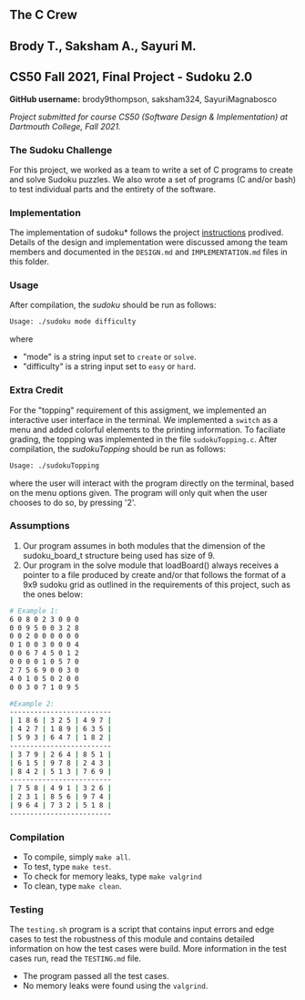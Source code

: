 ## The C Crew
## Brody T., Saksham A., Sayuri M. 
## CS50 Fall 2021, Final Project - Sudoku 2.0

**GitHub username:**  brody9thompson, saksham324, SayuriMagnabosco

*Project submitted for course CS50 (Software Design & Implementation) at Dartmouth College, Fall 2021.*

### The Sudoku Challenge
For this project, we worked as a team to write a set of C programs to create and solve Sudoku puzzles. We also wrote a set of programs (C and/or bash) to test individual parts and the entirety of the software.

### Implementation
The implementation of sudoku*  follows the project [instructions](https://www.cs.dartmouth.edu/~cs50/Project/) prodived. Details of the design and implementation were discussed among the team members and documented in the `DESIGN.md` and `IMPLEMENTATION.md` files in this folder. 

### Usage
After compilation, the *sudoku* should be run as follows:

```bash
Usage: ./sudoku mode difficulty
```
where
* "mode" is a string input set to `create` or `solve`. 
* "difficulty" is a string input set to `easy` or `hard`.

### Extra Credit
For the "topping" requirement of this assigment, we implemented an interactive user interface in the terminal. We implemented a `switch` as a menu and added colorful elements to the printing information. To faciliate grading, the topping was implemented in the file `sudokuTopping.c`. After compilation, the *sudokuTopping* should be run as follows:
```bash
Usage: ./sudokuTopping
```
where the user will interact with the program directly on the terminal, based on the menu options given. The program will only quit when the user chooses to do so, by pressing '2'. 

### Assumptions
1. Our program assumes in both modules that the dimension of the sudoku_board_t structure being used has size of 9. 
2. Our program in the solve module that loadBoard() always receives a pointer to a file produced by create and/or that follows the format of a 9x9 sudoku grid as outlined in the requirements of this project, such as the ones below:

``` bash
# Example 1:
6 0 8 0 2 3 0 0 0 
0 0 9 5 0 0 3 2 8 
0 0 2 0 0 0 0 0 0 
0 1 0 0 3 0 0 0 4 
0 0 6 7 4 5 0 1 2 
0 0 0 0 1 0 5 7 0 
2 7 5 6 9 0 0 3 0 
4 0 1 0 5 0 2 0 0 
0 0 3 0 7 1 0 9 5 

#Example 2:
-------------------------
| 1 8 6 | 3 2 5 | 4 9 7 | 
| 4 2 7 | 1 8 9 | 6 3 5 | 
| 5 9 3 | 6 4 7 | 1 8 2 | 
-------------------------
| 3 7 9 | 2 6 4 | 8 5 1 | 
| 6 1 5 | 9 7 8 | 2 4 3 | 
| 8 4 2 | 5 1 3 | 7 6 9 | 
-------------------------
| 7 5 8 | 4 9 1 | 3 2 6 | 
| 2 3 1 | 8 5 6 | 9 7 4 | 
| 9 6 4 | 7 3 2 | 5 1 8 | 
-------------------------
```

### Compilation
* To compile, simply `make all`.
* To test, type `make test`.
* To check for memory leaks, type `make valgrind`
* To clean, type `make clean`.

### Testing
The `testing.sh` program is a script that contains input errors and edge cases to test the robustness of this module and contains detailed information on how the test cases were build. More information in the test cases run, read the `TESTING.md` file.
* The program passed all the test cases.
* No memory leaks were found using the `valgrind`. 